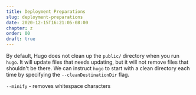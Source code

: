 ```yaml
---
title: Deployment Preparations
slug: deployment-preparations
date: 2020-12-15T16:21:05-08:00
chapter: z
order: 00
draft: true
---
```


By default, Hugo does not clean up the `public/` directory when you run `hugo`. It will update files that needs updating, but it will not remove files that shouldn't be there. We can instruct `hugo` to start with a clean directory each time by specifying the `--cleanDestinationDir​` flag.

`--minify​` - removes whitespace characters
